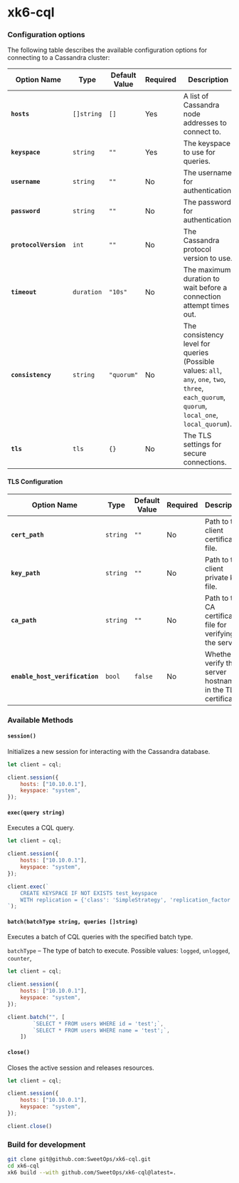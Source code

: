 # xk6-cql

### Configuration options

The following table describes the available configuration options for connecting to a Cassandra cluster:

| Option Name       | Type        | Default Value | Required | Description |
|------------------|------------|--------------|----------|-------------|
| **`hosts`** | `[]string` | `[]` | Yes | A list of Cassandra node addresses to connect to. |
| **`keyspace`** | `string` | `""` | Yes | The keyspace to use for queries. |
| **`username`** | `string` | `""` | No | The username for authentication. |
| **`password`** | `string` | `""` | No | The password for authentication. |
| **`protocolVersion`** | `int` | `""` | No | The Cassandra protocol version to use. |
| **`timeout`** | `duration` | `"10s"` | No | The maximum duration to wait before a connection attempt times out. |
| **`consistency`** | `string` | `"quorum"` | No | The consistency level for queries (Possible values: `all`, `any`, `one`, `two`, `three`, `each_quorum`, `quorum`, `local_one`, `local_quorum`). |
| **`tls`** | `tls` | `{}` | No | The TLS settings for secure connections. |


#### TLS Configuration

| Option Name                  | Type     | Default Value | Required | Description |
|------------------------------|---------|--------------|----------|-------------|
| **`cert_path`** | `string` | `""` | No | Path to the client certificate file. |
| **`key_path`** | `string` | `""` | No | Path to the client private key file. |
| **`ca_path`** | `string` | `""` | No | Path to the CA certificate file for verifying the server. |
| **`enable_host_verification`** | `bool` | `false` | No | Whether to verify the server hostname in the TLS certificate. |


### Available Methods

#### `session()`

Initializes a new session for interacting with the Cassandra database.

```javascript
let client = cql;

client.session({
    hosts: ["10.10.0.1"],
    keyspace: "system",
});
```

#### `exec(query string)`
Executes a CQL query.

```javascript
let client = cql;

client.session({
    hosts: ["10.10.0.1"],
    keyspace: "system",
});

client.exec(`
    CREATE KEYSPACE IF NOT EXISTS test_keyspace 
    WITH replication = {'class': 'SimpleStrategy', 'replication_factor': 1};
`);
```
#### `batch(batchType string, queries []string)`
Executes a batch of CQL queries with the specified batch type.

`batchType` – The type of batch to execute. Possible values: `logged`, `unlogged`, `counter`,

```javascript
let client = cql;

client.session({
    hosts: ["10.10.0.1"],
    keyspace: "system",
});

client.batch("", [
        `SELECT * FROM users WHERE id = 'test';`,
        `SELECT * FROM users WHERE name = 'test';`,
    ])
```

#### `close()`
Closes the active session and releases resources.

```javascript
let client = cql;

client.session({
    hosts: ["10.10.0.1"],
    keyspace: "system",
});

client.close()
```


### Build for development

```sh
git clone git@github.com:SweetOps/xk6-cql.git
cd xk6-cql
xk6 build --with github.com/SweetOps/xk6-cql@latest=.
```
